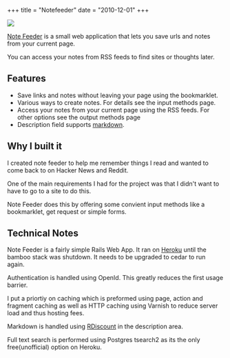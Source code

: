 +++
title = "Notefeeder"
date = "2010-12-01"
+++

![](/images/projects/notefeeder.png)

[Note Feeder](https\://github.com/davidhampgonsalves/notefeeder) is a small web application that lets you save urls and notes from your current page.

You can access your notes from RSS feeds to find sites or thoughts later.

## Features

* Save links and notes without leaving your page using the bookmarklet.
* Various ways to create notes. For details see the input methods page.
* Access your notes from your current page using the RSS feeds. For other options see the output methods page
* Description field supports [markdown](http\://en.wikipedia.org/wiki/Markdown).

## Why I built it
I created note feeder to help me remember things I read and wanted to come back to on Hacker News and Reddit.

One of the main requirements I had for the project was that I didn't want to have to go to a site to do this.

Note Feeder does this by offering some convient input methods like a bookmarklet, get request or simple forms.

## Technical Notes
Note Feeder is a fairly simple Rails Web App. It ran on [Heroku](http\://heroku.com/) until the bamboo stack was shutdown. It needs to be upgraded to cedar to run again.

Authentication is handled using OpenId. This greatly reduces the first usage barrier.

I put a priortiy on caching which is preformed using page, action and fragment caching as well as HTTP caching using Varnish to reduce server load and thus hosting fees.

Markdown is handled using [RDiscount](https\://github.com/rtomayko/rdiscount) in the description area.

Full text search is performed using Postgres tsearch2 as its the only free(unofficial) option on Heroku.

